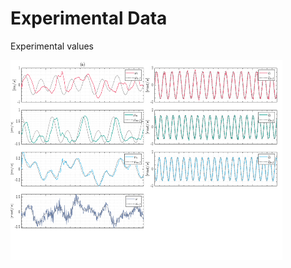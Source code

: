 # Experimental Data

Experimental values
 
[<img src="doc/Experimental_values.png" width="435" height="320">](doc/Experimental_values.png)